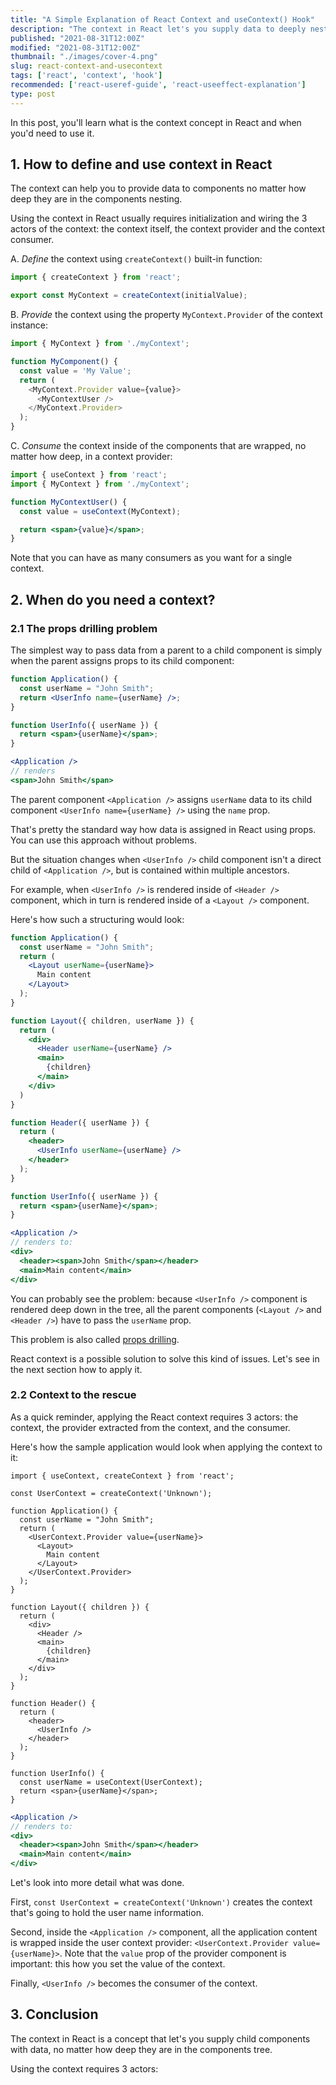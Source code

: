 ```yaml
---
title: "A Simple Explanation of React Context and useContext() Hook"
description: "The context in React let's you supply data to deeply nested components in a convinient way."
published: "2021-08-31T12:00Z"
modified: "2021-08-31T12:00Z"
thumbnail: "./images/cover-4.png"
slug: react-context-and-usecontext
tags: ['react', 'context', 'hook']
recommended: ['react-useref-guide', 'react-useeffect-explanation']
type: post
---
```


In this post, you'll learn what is the context concept in React and when you'd need to use it.  

## 1. How to define and use context in React

The context can help you to provide data to components no matter how deep they are in the components nesting.  

Using the context in React usually requires initialization and wiring the 3 actors of the context: the context itself, the context provider and the context consumer.  

A. *Define* the context using `createContext()` built-in function:

```javascript
import { createContext } from 'react';

export const MyContext = createContext(initialValue);
```

B. *Provide* the context using the property `MyContext.Provider` of the context instance:

```javascript
import { MyContext } from './myContext';

function MyComponent() {
  const value = 'My Value';
  return (
    <MyContext.Provider value={value}>
      <MyContextUser />
    </MyContext.Provider>
  );
}
```

C. *Consume* the context inside of the components that are wrapped, no matter how deep, in a context provider:

```jsx
import { useContext } from 'react';
import { MyContext } from './myContext';

function MyContextUser() {
  const value = useContext(MyContext);

  return <span>{value}</span>;
}
```

Note that you can have as many consumers as you want for a single context.  

## 2. When do you need a context?

### 2.1 The props drilling problem

The simplest way to pass data from a parent to a child component is simply when the parent assigns props to its child component:

```jsx
function Application() {
  const userName = "John Smith";
  return <UserInfo name={userName} />;
}

function UserInfo({ userName }) {
  return <span>{userName}</span>;
}
```

```jsx
<Application /> 
// renders 
<span>John Smith</span>
```

The parent component `<Application />` assigns `userName` data to its child component `<UserInfo name={userName} />` using the `name` prop.  

That's pretty the standard way how data is assigned in React using props. You can use this approach without problems.  

But the situation changes when `<UserInfo />` child component isn't a direct child of `<Application />`, but is contained within multiple ancestors. 

For example, when `<UserInfo />` is rendered inside of `<Header />` component, which in turn is rendered inside of a `<Layout />` component.  

Here's how such a structuring would look:

```jsx
function Application() {
  const userName = "John Smith";
  return (
    <Layout userName={userName}>
      Main content
    </Layout>
  );
}

function Layout({ children, userName }) {
  return (
    <div>
      <Header userName={userName} />
      <main>
        {children}
      </main>
    </div>
  )
}

function Header({ userName }) {
  return (
    <header>
      <UserInfo userName={userName} />
    </header>
  );
}

function UserInfo({ userName }) {
  return <span>{userName}</span>;
}
```

```jsx
<Application /> 
// renders to:
<div>
  <header><span>John Smith</span></header>
  <main>Main content</main>
</div>
```

You can probably see the problem: because `<UserInfo />` component is rendered deep down in the tree, all the parent components (`<Layout />` and `<Header />`) have to pass the `userName` prop.  

This problem is also called [props drilling](https://kentcdodds.com/blog/prop-drilling).  

React context is a possible solution to solve this kind of issues. Let's see in the next section how to apply it.  

### 2.2 Context to the rescue

As a quick reminder, applying the React context requires 3 actors: the context, the provider extracted from the context, and the consumer.  

Here's how the sample application would look when applying the context to it:

```jsx{3,8,36}
import { useContext, createContext } from 'react';

const UserContext = createContext('Unknown');

function Application() {
  const userName = "John Smith";
  return (
    <UserContext.Provider value={userName}>
      <Layout>
        Main content
      </Layout>
    </UserContext.Provider>
  );
}

function Layout({ children }) {
  return (
    <div>
      <Header />
      <main>
        {children}
      </main>
    </div>
  );
}

function Header() {
  return (
    <header>
      <UserInfo />
    </header>
  );
}

function UserInfo() {
  const userName = useContext(UserContext);
  return <span>{userName}</span>;
}
```

```jsx
<Application /> 
// renders to:
<div>
  <header><span>John Smith</span></header>
  <main>Main content</main>
</div>

```

Let's look into more detail what was done.  

First, `const UserContext = createContext('Unknown')` creates the context that's going to hold the user name information.  

Second, inside the `<Application />` component, all the application content is wrapped inside the user context provider: `<UserContext.Provider value={userName}>`. Note that the
`value` prop of the provider component is important: this how you set the value of the context.  

Finally, `<UserInfo />` becomes the consumer of the context.  

## 3. Conclusion

The context in React is a concept that let's you supply child components with data, no matter how deep they are in the components tree.  

Using the context requires 3 actors: